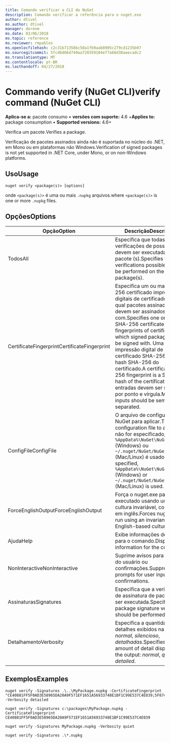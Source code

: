```yaml
---
title: Comando verificar a CLI do NuGet
description: Comando verificar a referência para o nuget.exe
author: dtivel
ms.author: dtivel
manager: doronm
ms.date: 03/06/2018
ms.topic: reference
ms.reviewer: rmpablos
ms.openlocfilehash: c2c31b71358bc50a1fb9aab8905c279cd1235b07
ms.sourcegitcommit: 5fcd6d664749aa720359104ef7a66d38aeecadc2
ms.translationtype: MT
ms.contentlocale: pt-BR
ms.lasthandoff: 04/27/2018
---
```

# <a name="verify-command-nuget-cli"></a><span data-ttu-id="fa8c3-103">Commando verify (NuGet CLI)</span><span class="sxs-lookup"><span data-stu-id="fa8c3-103">verify command (NuGet CLI)</span></span>

<span data-ttu-id="fa8c3-104">**Aplica-se a:** pacote consumo &bullet; **versões com suporte:** 4.6 +</span><span class="sxs-lookup"><span data-stu-id="fa8c3-104">**Applies to:** package consumption &bullet; **Supported versions:** 4.6+</span></span>

<span data-ttu-id="fa8c3-105">Verifica um pacote.</span><span class="sxs-lookup"><span data-stu-id="fa8c3-105">Verifies a package.</span></span>

<span data-ttu-id="fa8c3-106">Verificação de pacotes assinados ainda não é suportada no núcleo do .NET, em Mono ou em plataformas não Windows.</span><span class="sxs-lookup"><span data-stu-id="fa8c3-106">Verification of signed packages is not yet supported in .NET Core, under Mono, or on non-Windows platforms.</span></span>

## <a name="usage"></a><span data-ttu-id="fa8c3-107">Uso</span><span class="sxs-lookup"><span data-stu-id="fa8c3-107">Usage</span></span>

```cli
nuget verify <package(s)> [options]
```

<span data-ttu-id="fa8c3-108">onde `<package(s)>` é uma ou mais `.nupkg` arquivos.</span><span class="sxs-lookup"><span data-stu-id="fa8c3-108">where `<package(s)>` is one or more `.nupkg` files.</span></span>

## <a name="options"></a><span data-ttu-id="fa8c3-109">Opções</span><span class="sxs-lookup"><span data-stu-id="fa8c3-109">Options</span></span>

| <span data-ttu-id="fa8c3-110">Opção</span><span class="sxs-lookup"><span data-stu-id="fa8c3-110">Option</span></span> | <span data-ttu-id="fa8c3-111">Descrição</span><span class="sxs-lookup"><span data-stu-id="fa8c3-111">Description</span></span> |
| --- | --- |
| <span data-ttu-id="fa8c3-112">Todos</span><span class="sxs-lookup"><span data-stu-id="fa8c3-112">All</span></span> | <span data-ttu-id="fa8c3-113">Especifica que todas as verificações de possíveis devem ser executadas no pacote (s).</span><span class="sxs-lookup"><span data-stu-id="fa8c3-113">Specifies that all verifications possible should be performed on the package(s).</span></span> |
| <span data-ttu-id="fa8c3-114">CertificateFingerprint</span><span class="sxs-lookup"><span data-stu-id="fa8c3-114">CertificateFingerprint</span></span> | <span data-ttu-id="fa8c3-115">Especifica um ou mais SHA-256 certificado impressões digitais de certificados (s) qual pacotes assinados devem ser assinados com.</span><span class="sxs-lookup"><span data-stu-id="fa8c3-115">Specifies one or more SHA-256 certificate fingerprints of certificates(s) which signed packages must be signed with.</span></span> <span data-ttu-id="fa8c3-116">Uma impressão digital de certificado SHA-256 é um hash SHA-256 do certificado.</span><span class="sxs-lookup"><span data-stu-id="fa8c3-116">A certificate SHA-256 fingerprint is a SHA-256 hash of the certificate.</span></span> <span data-ttu-id="fa8c3-117">Várias entradas devem ser separada por ponto e vírgula.</span><span class="sxs-lookup"><span data-stu-id="fa8c3-117">Multiple inputs should be semicolon separated.</span></span> |
| <span data-ttu-id="fa8c3-118">ConfigFile</span><span class="sxs-lookup"><span data-stu-id="fa8c3-118">ConfigFile</span></span> | <span data-ttu-id="fa8c3-119">O arquivo de configuração do NuGet para aplicar.</span><span class="sxs-lookup"><span data-stu-id="fa8c3-119">The NuGet configuration file to apply.</span></span> <span data-ttu-id="fa8c3-120">Se não for especificado, `%AppData%\NuGet\NuGet.Config` (Windows) ou `~/.nuget/NuGet/NuGet.Config` (Mac/Linux) é usado.</span><span class="sxs-lookup"><span data-stu-id="fa8c3-120">If not specified, `%AppData%\NuGet\NuGet.Config` (Windows) or `~/.nuget/NuGet/NuGet.Config` (Mac/Linux) is used.</span></span>|
| <span data-ttu-id="fa8c3-121">ForceEnglishOutput</span><span class="sxs-lookup"><span data-stu-id="fa8c3-121">ForceEnglishOutput</span></span> | <span data-ttu-id="fa8c3-122">Força o nuget.exe para ser executado usando uma cultura invariável, com base em inglês.</span><span class="sxs-lookup"><span data-stu-id="fa8c3-122">Forces nuget.exe to run using an invariant, English-based culture.</span></span> |
| <span data-ttu-id="fa8c3-123">Ajuda</span><span class="sxs-lookup"><span data-stu-id="fa8c3-123">Help</span></span> | <span data-ttu-id="fa8c3-124">Exibe informações de ajuda para o comando.</span><span class="sxs-lookup"><span data-stu-id="fa8c3-124">Displays help information for the command.</span></span> |
| <span data-ttu-id="fa8c3-125">NonInteractive</span><span class="sxs-lookup"><span data-stu-id="fa8c3-125">NonInteractive</span></span> | <span data-ttu-id="fa8c3-126">Suprime avisos para a entrada do usuário ou confirmações.</span><span class="sxs-lookup"><span data-stu-id="fa8c3-126">Suppresses prompts for user input or confirmations.</span></span> |
| <span data-ttu-id="fa8c3-127">Assinaturas</span><span class="sxs-lookup"><span data-stu-id="fa8c3-127">Signatures</span></span> | <span data-ttu-id="fa8c3-128">Especifica que a verificação de assinatura de pacote deve ser executada.</span><span class="sxs-lookup"><span data-stu-id="fa8c3-128">Specifies that package signature verification should be performed.</span></span> |
| <span data-ttu-id="fa8c3-129">Detalhamento</span><span class="sxs-lookup"><span data-stu-id="fa8c3-129">Verbosity</span></span> | <span data-ttu-id="fa8c3-130">Especifica a quantidade de detalhes exibidos na saída: *normal*, *silencioso*, *detalhadas*.</span><span class="sxs-lookup"><span data-stu-id="fa8c3-130">Specifies the amount of detail displayed in the output: *normal*, *quiet*, *detailed*.</span></span> |

## <a name="examples"></a><span data-ttu-id="fa8c3-131">Exemplos</span><span class="sxs-lookup"><span data-stu-id="fa8c3-131">Examples</span></span>

```cli
nuget verify -Signatures .\..\MyPackage.nupkg -CertificateFingerprint "CE40881FF5F0AD3E58965DA20A9F571EF1651A56933748E1BF1C99E537C4E039;5F874AAF47BCB268A19357364E7FBB09D6BF9E8A93E1229909AC5CAC865802E2" -Verbosity detailed

nuget verify -Signatures c:\packages\MyPackage.nupkg -CertificateFingerprint CE40881FF5F0AD3E58965DA20A9F571EF1651A56933748E1BF1C99E537C4E039

nuget verify -Signatures MyPackage.nupkg -Verbosity quiet

nuget verify -Signatures .\*.nupkg
```